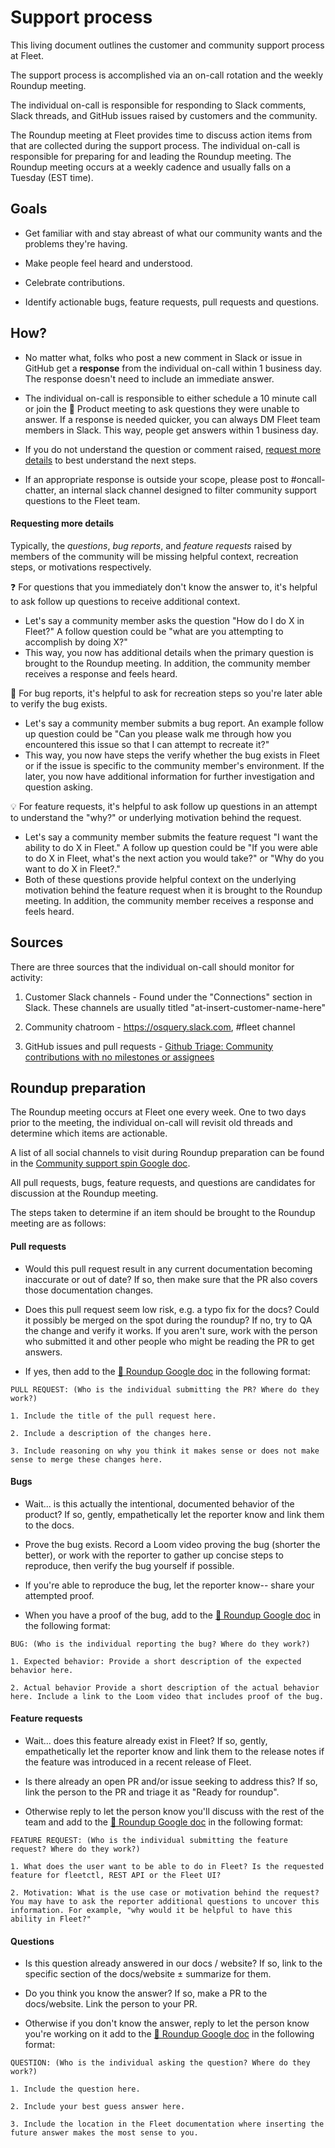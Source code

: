 # Support process

This living document outlines the customer and community support process at Fleet.

The support process is accomplished via an on-call rotation and the weekly Roundup meeting.

The individual on-call is responsible for responding to Slack comments, Slack threads, and GitHub issues raised by customers and the community.

The Roundup meeting at Fleet provides time to discuss action items from that are collected during the support process. The individual on-call is responsible for preparing for and leading the Roundup meeting. The Roundup meeting occurs at a weekly cadence and usually falls on a Tuesday (EST time).

## Goals

- Get familiar with and stay abreast of what our community wants and the problems they're having.

- Make people feel heard and understood.  

- Celebrate contributions. 

- Identify actionable bugs, feature requests, pull requests and questions.

## How?

- No matter what, folks who post a new comment in Slack or issue in GitHub get a **response** from the individual on-call within 1 business day. The response doesn't need to include an immediate answer.

- The individual on-call is responsible to either schedule a 10 minute call or join the 🧩 Product meeting to ask questions they were unable to answer. If a response is needed quicker, you can always DM Fleet team members in Slack. This way, people get answers within 1 business day.

- If you do not understand the question or comment raised, [request more details](#requesting-more-details) to best understand the next steps.

- If an appropriate response is outside your scope, please post to #oncall-chatter, an internal slack channel designed to filter community support questions to the Fleet team.

#### Requesting more details

Typically, the *questions*, *bug reports*, and *feature requests* raised by members of the community will be missing helpful context, recreation steps, or motivations respectively.

❓ For questions that you immediately don't know the answer to, it's helpful to ask follow up questions to receive additional context. 

- Let's say a community member asks the question "How do I do X in Fleet?" A follow question could be "what are you attempting to accomplish by doing X?" 
- This way, you now has additional details when the primary question is brought to the Roundup meeting. In addition, the community member receives a response and feels heard.

🦟 For bug reports, it's helpful to ask for recreation steps so you're later able to verify the bug exists.

- Let's say a community member submits a bug report. An example follow up question could be "Can you please walk me through how you encountered this issue so that I can attempt to recreate it?"
- This way, you now have steps the verify whether the bug exists in Fleet or if the issue is specific to the community member's environment. If the later, you now have additional information for further investigation and question asking.

💡 For feature requests, it's helpful to ask follow up questions in an attempt to understand the "why?" or underlying motivation behind the request.

- Let's say a community member submits the feature request "I want the ability to do X in Fleet." A follow up question could be "If you were able to do X in Fleet, what's the next action you would take?" or "Why do you want to do X in Fleet?." 
- Both of these questions provide helpful context on the underlying motivation behind the feature request when it is brought to the Roundup meeting. In addition, the community member receives a response and feels heard.



## Sources

There are three sources that the individual on-call should monitor for activity:

1. Customer Slack channels - Found under the "Connections" section in Slack. These channels are usually titled "at-insert-customer-name-here"

2. Community chatroom - https://osquery.slack.com, #fleet channel

3. GitHub issues and pull requests - [Github Triage: Community contributions with no milestones or assignees](https://github.com/issues?q=is%3Aopen+archived%3Afalse+org%3Afleetdm+no%3Amilestone+no%3Aassignee+sort%3Aupdated-desc+)

## Roundup preparation

The Roundup meeting occurs at Fleet one every week. One to two days prior to the meeting, the individual on-call will revisit old threads and determine which items are actionable.

A list of all social channels to visit during Roundup preparation can be found in the [Community support spin Google doc](https://docs.google.com/document/d/1dPxB88SQeDdZkZjg7RMwzdq0umMSHCZ2B2UdiZ4ko5s/edit#).

All pull requests, bugs, feature requests, and questions are candidates for discussion at the Roundup meeting. 

The steps taken to determine if an item should be brought to the Roundup meeting are as follows:

#### Pull requests

- Would this pull request result in any current documentation becoming inaccurate or out of date?  If so, then make sure that the PR also covers those documentation changes.

- Does this pull request seem low risk, e.g. a typo fix for the docs?  Could it possibly be merged on the spot during the roundup? If no, try to QA the change and verify it works.  If you aren't sure, work with the person who submitted it and other people who might be reading the PR to get answers.

- If yes, then add to the [🐄 Roundup Google doc](https://docs.google.com/document/d/16n0xT9RVqnlNSGaTLXmPJp-KJT9JN3cEyXSbudqBiZQ/edit#heading=h.le0crozigvb) in the following format:

```
PULL REQUEST: (Who is the individual submitting the PR? Where do they work?)

1. Include the title of the pull request here.

2. Include a description of the changes here.

3. Include reasoning on why you think it makes sense or does not make sense to merge these changes here.
```

#### Bugs

- Wait... is this actually the intentional, documented behavior of the product? If so, gently, empathetically let the reporter know and link them to the docs.

- Prove the bug exists. Record a Loom video proving the bug (shorter the better), or work with the reporter to gather up concise steps to reproduce, then verify the bug yourself if possible.

- If you're able to reproduce the bug, let the reporter know-- share your attempted proof.

- When you have a proof of the bug, add to the [🐄 Roundup Google doc](https://docs.google.com/document/d/16n0xT9RVqnlNSGaTLXmPJp-KJT9JN3cEyXSbudqBiZQ/edit#heading=h.le0crozigvb) in the following format:

```
BUG: (Who is the individual reporting the bug? Where do they work?)

1. Expected behavior: Provide a short description of the expected behavior here.

2. Actual behavior Provide a short description of the actual behavior here. Include a link to the Loom video that includes proof of the bug.
```

#### Feature requests

- Wait... does this feature already exist in Fleet? If so, gently, empathetically let the reporter know and link them to the release notes if the feature was introduced in a recent release of Fleet.

- Is there already an open PR and/or issue seeking to address this? If so, link the person to the PR and triage it as "Ready for roundup".

- Otherwise reply to let the person know you'll discuss with the rest of the team and add to the [🐄 Roundup Google doc](https://docs.google.com/document/d/16n0xT9RVqnlNSGaTLXmPJp-KJT9JN3cEyXSbudqBiZQ/edit#heading=h.le0crozigvb) in the following format:

```
FEATURE REQUEST: (Who is the individual submitting the feature request? Where do they work?)

1. What does the user want to be able to do in Fleet? Is the requested feature for fleetctl, REST API or the Fleet UI?

2. Motivation: What is the use case or motivation behind the request? You may have to ask the reporter additional questions to uncover this information. For example, "why would it be helpful to have this ability in Fleet?"
```

#### Questions

- Is this question already answered in our docs / website? If so, link to the specific section of the docs/website ± summarize for them.

- Do you think you know the answer? If so, make a PR to the docs/website. Link the person to your PR.

- Otherwise if you don't know the answer, reply to let the person know you're working on it add to the [🐄 Roundup Google doc](https://docs.google.com/document/d/16n0xT9RVqnlNSGaTLXmPJp-KJT9JN3cEyXSbudqBiZQ/edit#heading=h.le0crozigvb) in the following format:

```
QUESTION: (Who is the individual asking the question? Where do they work?)

1. Include the question here.

2. Include your best guess answer here.

3. Include the location in the Fleet documentation where inserting the future answer makes the most sense to you.
```
